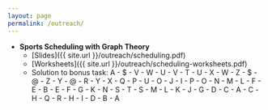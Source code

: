 ```yaml
---
layout: page
permalink: /outreach/
---
```


  + **Sports Scheduling with Graph Theory**
    + [Slides]({{ site.url }}/outreach/scheduling.pdf)
    + [Worksheets]({{ site.url }}/outreach/scheduling-worksheets.pdf)
    + Solution to bonus task:
    A - $ - V - W - U - V - T - U - X - W - Z - $ - @ - Z - Y - @ - R - Y - X - Q - P - U - O - J - I - P - O - N - M - L - F - E - B - E - F - G - K - N - S - T - S - M - L - K - J - G - D - C - A - C - H - Q - R - H - I - D - B - A